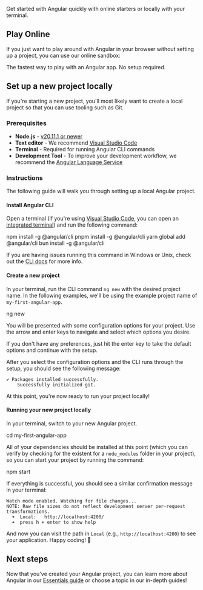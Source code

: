 <docs-decorative-header title="Installation" imgSrc="adev/src/assets/images/what_is_angular.svg"> <!-- markdownlint-disable-line -->
</docs-decorative-header>

Get started with Angular quickly with online starters or locally with your terminal.

## Play Online

If you just want to play around with Angular in your browser without setting up a project, you can use our online sandbox:

<docs-card-container>
  <docs-card title="" href="/playground" link="Open on Playground">
  The fastest way to play with an Angular app. No setup required.
  </docs-card>
</docs-card-container>

## Set up a new project locally

If you're starting a new project, you'll most likely want to create a local project so that you can use tooling such as Git.

### Prerequisites

- **Node.js** - [v20.11.1 or newer](/reference/versions)
- **Text editor** - We recommend [Visual Studio Code](https://code.visualstudio.com/)
- **Terminal** - Required for running Angular CLI commands
- **Development Tool** - To improve your development workflow, we recommend the [Angular Language Service](/tools/language-service)

### Instructions

The following guide will walk you through setting up a local Angular project.

#### Install Angular CLI

Open a terminal (if you're using [Visual Studio Code](https://code.visualstudio.com/), you can open an [integrated terminal](https://code.visualstudio.com/docs/editor/integrated-terminal)) and run the following command:

<docs-code-multifile>
  <docs-code
    header="npm"
    >
    npm install -g @angular/cli
    </docs-code>
  <docs-code
    header="pnpm"
    >
    pnpm install -g @angular/cli
    </docs-code>
  <docs-code
    header="yarn"
    >
    yarn global add @angular/cli
    </docs-code>
  <docs-code
    header="bun"
    >
    bun install -g @angular/cli
    </docs-code>

</docs-code-multifile>

If you are having issues running this command in Windows or Unix, check out the [CLI docs](/tools/cli/setup-local#install-the-angular-cli) for more info.

#### Create a new project

In your terminal, run the CLI command `ng new` with the desired project name. In the following examples, we'll be using the example project name of `my-first-angular-app`.

<docs-code language="shell">

ng new <project-name>

</docs-code>

You will be presented with some configuration options for your project. Use the arrow and enter keys to navigate and select which options you desire.

If you don't have any preferences, just hit the enter key to take the default options and continue with the setup.

After you select the configuration options and the CLI runs through the setup, you should see the following message:

```shell
✔ Packages installed successfully.
    Successfully initialized git.
```

At this point, you're now ready to run your project locally!

#### Running your new project locally

In your terminal, switch to your new Angular project.

<docs-code language="shell">

cd my-first-angular-app

</docs-code>

All of your dependencies should be installed at this point (which you can verify by checking for the existent for a `node_modules` folder in your project), so you can start your project by running the command:

<docs-code language="shell">

npm start

</docs-code>

If everything is successful, you should see a similar confirmation message in your terminal:

```shell
Watch mode enabled. Watching for file changes...
NOTE: Raw file sizes do not reflect development server per-request transformations.
  ➜  Local:   http://localhost:4200/
  ➜  press h + enter to show help
```

And now you can visit the path in `Local` (e.g., `http://localhost:4200`) to see your application. Happy coding! 🎉

## Next steps

Now that you've created your Angular project, you can learn more about Angular in our [Essentials guide](/essentials) or choose a topic in our in-depth guides!
